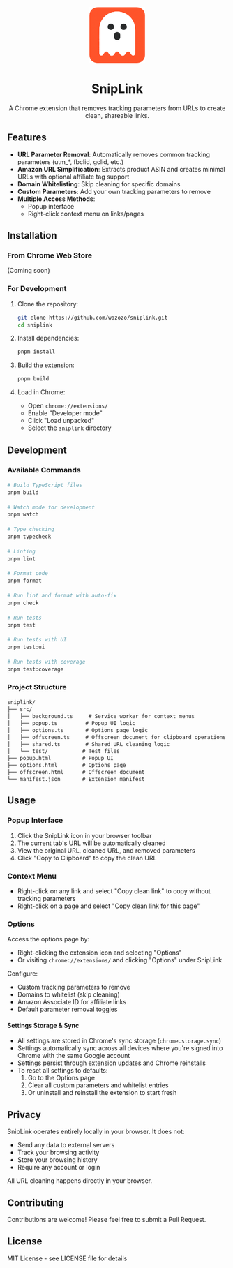 <div align="center">
  <img src="src/icons/original1.png" alt="SnipLink Icon" width="128" height="128">

  # SnipLink

  A Chrome extension that removes tracking parameters from URLs to create clean, shareable links.
</div>

## Features

- **URL Parameter Removal**: Automatically removes common tracking parameters (utm_*, fbclid, gclid, etc.)
- **Amazon URL Simplification**: Extracts product ASIN and creates minimal URLs with optional affiliate tag support
- **Domain Whitelisting**: Skip cleaning for specific domains
- **Custom Parameters**: Add your own tracking parameters to remove
- **Multiple Access Methods**:
  - Popup interface
  - Right-click context menu on links/pages

## Installation

### From Chrome Web Store
(Coming soon)

### For Development

1. Clone the repository:
   ```bash
   git clone https://github.com/wozozo/sniplink.git
   cd sniplink
   ```

2. Install dependencies:
   ```bash
   pnpm install
   ```

3. Build the extension:
   ```bash
   pnpm build
   ```

4. Load in Chrome:
   - Open `chrome://extensions/`
   - Enable "Developer mode"
   - Click "Load unpacked"
   - Select the `sniplink` directory

## Development

### Available Commands

```bash
# Build TypeScript files
pnpm build

# Watch mode for development
pnpm watch

# Type checking
pnpm typecheck

# Linting
pnpm lint

# Format code
pnpm format

# Run lint and format with auto-fix
pnpm check

# Run tests
pnpm test

# Run tests with UI
pnpm test:ui

# Run tests with coverage
pnpm test:coverage
```

### Project Structure

```
sniplink/
├── src/
│   ├── background.ts     # Service worker for context menus
│   ├── popup.ts         # Popup UI logic
│   ├── options.ts       # Options page logic
│   ├── offscreen.ts     # Offscreen document for clipboard operations
│   ├── shared.ts        # Shared URL cleaning logic
│   └── test/           # Test files
├── popup.html          # Popup UI
├── options.html        # Options page
├── offscreen.html      # Offscreen document
└── manifest.json       # Extension manifest
```

## Usage

### Popup Interface
1. Click the SnipLink icon in your browser toolbar
2. The current tab's URL will be automatically cleaned
3. View the original URL, cleaned URL, and removed parameters
4. Click "Copy to Clipboard" to copy the clean URL

### Context Menu
- Right-click on any link and select "Copy clean link" to copy without tracking parameters
- Right-click on a page and select "Copy clean link for this page"

### Options
Access the options page by:
- Right-clicking the extension icon and selecting "Options"
- Or visiting `chrome://extensions/` and clicking "Options" under SnipLink

Configure:
- Custom tracking parameters to remove
- Domains to whitelist (skip cleaning)
- Amazon Associate ID for affiliate links
- Default parameter removal toggles

#### Settings Storage & Sync
- All settings are stored in Chrome's sync storage (`chrome.storage.sync`)
- Settings automatically sync across all devices where you're signed into Chrome with the same Google account
- Settings persist through extension updates and Chrome reinstalls
- To reset all settings to defaults:
  1. Go to the Options page
  2. Clear all custom parameters and whitelist entries
  3. Or uninstall and reinstall the extension to start fresh

## Privacy

SnipLink operates entirely locally in your browser. It does not:
- Send any data to external servers
- Track your browsing activity
- Store your browsing history
- Require any account or login

All URL cleaning happens directly in your browser.

## Contributing

Contributions are welcome! Please feel free to submit a Pull Request.

## License

MIT License - see LICENSE file for details